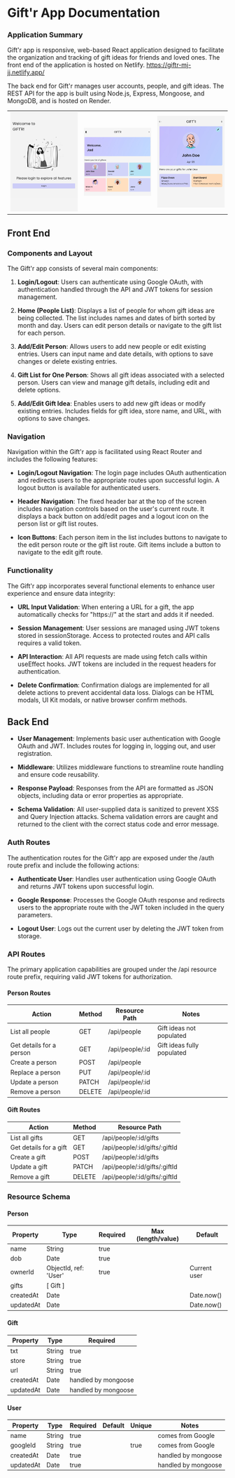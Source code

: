# Gift'r App Documentation

### Application Summary
Gift'r app is responsive, web-based React application designed to facilitate the organization and tracking of gift ideas for friends and loved ones. The front end of the application is hosted on Netlify. https://giftr-mj-jj.netlify.app/ 

The back end for Gift'r manages user accounts, people, and gift ideas. The REST API for the app is built using Node.js, Express, Mongoose, and MongoDB, and is hosted on Render.

<table>
  <tr>
    <td><img src="./src/assets/giftr-login.png" alt="Gift'r Login Page preview" width="300" /></td>
    <td><img src="./src/assets/giftr-home.png" alt="Gift'r Home Page preview" width="300" /></td>
    <td><img src="./src/assets/giftr-ideas.png" alt="Gift'r Ideas Page preview" width="300" /></td>
  </tr>
</table>

## Front End

### Components and Layout
The Gift'r app consists of several main components:

1. **Login/Logout**: Users can authenticate using Google OAuth, with authentication handled through the API and JWT tokens for session management.
   
2. **Home (People List)**: Displays a list of people for whom gift ideas are being collected. The list includes names and dates of birth sorted by month and day. Users can edit person details or navigate to the gift list for each person.

3. **Add/Edit Person**: Allows users to add new people or edit existing entries. Users can input name and date details, with options to save changes or delete existing entries.

4. **Gift List for One Person**: Shows all gift ideas associated with a selected person. Users can view and manage gift details, including edit and delete options.

5. **Add/Edit Gift Idea**: Enables users to add new gift ideas or modify existing entries. Includes fields for gift idea, store name, and URL, with options to save changes.

### Navigation
Navigation within the Gift'r app is facilitated using React Router and includes the following features:

- **Login/Logout Navigation**: The login page includes OAuth authentication and redirects users to the appropriate routes upon successful login. A logout button is available for authenticated users.
  
- **Header Navigation**: The fixed header bar at the top of the screen includes navigation controls based on the user's current route. It displays a back button on add/edit pages and a logout icon on the person list or gift list routes.
  
- **Icon Buttons**: Each person item in the list includes buttons to navigate to the edit person route or the gift list route. Gift items include a button to navigate to the edit gift route.

### Functionality
The Gift'r app incorporates several functional elements to enhance user experience and ensure data integrity:

- **URL Input Validation**: When entering a URL for a gift, the app automatically checks for "https://" at the start and adds it if needed.
  
- **Session Management**: User sessions are managed using JWT tokens stored in sessionStorage. Access to protected routes and API calls requires a valid token.
  
- **API Interaction**: All API requests are made using fetch calls within useEffect hooks. JWT tokens are included in the request headers for authentication.
  
- **Delete Confirmation**: Confirmation dialogs are implemented for all delete actions to prevent accidental data loss. Dialogs can be HTML modals, UI Kit modals, or native browser confirm methods.


## Back End

- **User Management**: Implements basic user authentication with Google OAuth and JWT. Includes routes for logging in, logging out, and user registration.
  
- **Middleware**: Utilizes middleware functions to streamline route handling and ensure code reusability.
  
- **Response Payload**: Responses from the API are formatted as JSON objects, including data or error properties as appropriate.
  
- **Schema Validation**: All user-supplied data is sanitized to prevent XSS and Query Injection attacks. Schema validation errors are caught and returned to the client with the correct status code and error message.

### Auth Routes
The authentication routes for the Gift'r app are exposed under the /auth route prefix and include the following actions:

- **Authenticate User**: Handles user authentication using Google OAuth and returns JWT tokens upon successful login.
  
- **Google Response**: Processes the Google OAuth response and redirects users to the appropriate route with the JWT token included in the query parameters.
  
- **Logout User**: Logs out the current user by deleting the JWT token from storage.

### API Routes
The primary application capabilities are grouped under the /api resource route prefix, requiring valid JWT tokens for authorization.

#### Person Routes

| Action              | Method | Resource Path    | Notes                                |
|---------------------|--------|------------------|--------------------------------------|
| List all people     | GET    | /api/people      | Gift ideas not populated             |
| Get details for a person | GET    | /api/people/:id | Gift ideas fully populated           |
| Create a person     | POST   | /api/people      |                                      |
| Replace a person    | PUT    | /api/people/:id |                                      |
| Update a person     | PATCH  | /api/people/:id |                                      |
| Remove a person     | DELETE | /api/people/:id |                                      |

#### Gift Routes

| Action              | Method | Resource Path               |
|---------------------|--------|-----------------------------|
| List all gifts      | GET    | /api/people/:id/gifts      |
| Get details for a gift | GET    | /api/people/:id/gifts/:giftId |
| Create a gift       | POST   | /api/people/:id/gifts      |
| Update a gift       | PATCH  | /api/people/:id/gifts/:giftId |
| Remove a gift       | DELETE | /api/people/:id/gifts/:giftId |

### Resource Schema

#### Person

| Property  | Type         | Required | Max (length/value) | Default   |
|-----------|--------------|----------|---------------------|-----------|
| name      | String       | true     |                     |           |
| dob       | Date         | true     |                     |           |
| ownerId   | ObjectId, ref: 'User' | true |                  | Current user |
| gifts     | [ Gift ]     |          |                     |           |
| createdAt | Date         |          |                     | Date.now()|
| updatedAt | Date         |          |                     | Date.now()|

#### Gift

| Property  | Type   | Required |
|-----------|--------|----------|
| txt       | String | true     |
| store     | String | true     |
| url       | String | true     |
| createdAt | Date   | handled by mongoose |
| updatedAt | Date   | handled by mongoose |

#### User

| Property  | Type   | Required | Default | Unique | Notes            |
|-----------|--------|----------|---------|--------|------------------|
| name      | String | true     |         |        | comes from Google|
| googleId  | String | true     |         | true   | comes from Google|
| createdAt | Date   | true     |         |        | handled by mongoose |
| updatedAt | Date   | true     |         |        | handled by mongoose |
